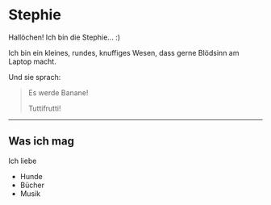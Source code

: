 # Stephie
Hallöchen! Ich bin die Stephie... :)

Ich bin ein kleines, rundes, knuffiges Wesen, dass gerne Blödsinn am Laptop macht.


Und sie sprach:
>Es werde Banane!
>
>Tuttifrutti!

---
## Was ich mag
Ich liebe
- Hunde
- Bücher
- Musik